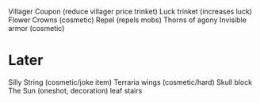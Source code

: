 Villager Coupon (reduce villager price trinket)
Luck trinket (increases luck)
Flower Crowns (cosmetic)
Repel (repels mobs)
Thorns of agony
Invisible armor (cosmetic)

# Later
Silly String (cosmetic/joke item)
Terraria wings (cosmetic/hard)
Skull block
The Sun (oneshot, decoration)
leaf stairs
